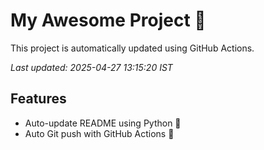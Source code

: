 # My Awesome Project 🚀

This project is automatically updated using GitHub Actions.

_Last updated: 2025-04-27 13:15:20 IST_

## Features
- Auto-update README using Python 🐍
- Auto Git push with GitHub Actions 🤖
